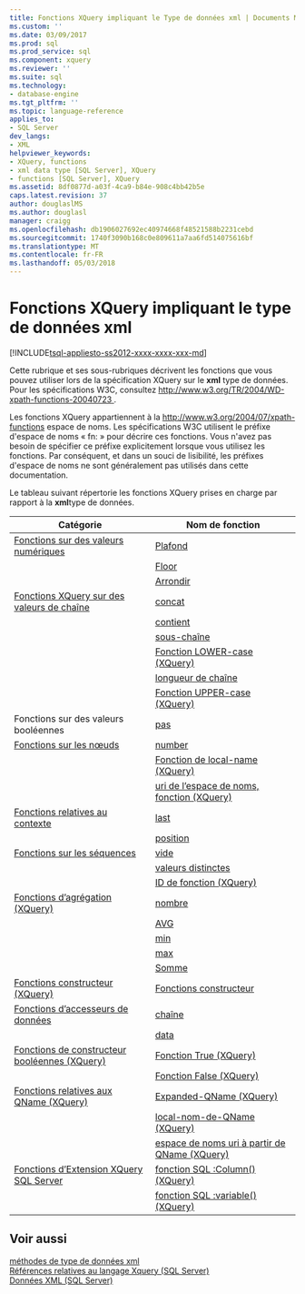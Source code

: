 ```yaml
---
title: Fonctions XQuery impliquant le Type de données xml | Documents Microsoft
ms.custom: ''
ms.date: 03/09/2017
ms.prod: sql
ms.prod_service: sql
ms.component: xquery
ms.reviewer: ''
ms.suite: sql
ms.technology:
- database-engine
ms.tgt_pltfrm: ''
ms.topic: language-reference
applies_to:
- SQL Server
dev_langs:
- XML
helpviewer_keywords:
- XQuery, functions
- xml data type [SQL Server], XQuery
- functions [SQL Server], XQuery
ms.assetid: 8df0877d-a03f-4ca9-b84e-908c4bb42b5e
caps.latest.revision: 37
author: douglaslMS
ms.author: douglasl
manager: craigg
ms.openlocfilehash: db1906027692ec40974668f48521588b2231cebd
ms.sourcegitcommit: 1740f3090b168c0e809611a7aa6fd514075616bf
ms.translationtype: MT
ms.contentlocale: fr-FR
ms.lasthandoff: 05/03/2018
---
```

# <a name="xquery-functions-against-the-xml-data-type"></a>Fonctions XQuery impliquant le type de données xml
[!INCLUDE[tsql-appliesto-ss2012-xxxx-xxxx-xxx-md](../includes/tsql-appliesto-ss2012-xxxx-xxxx-xxx-md.md)]

  Cette rubrique et ses sous-rubriques décrivent les fonctions que vous pouvez utiliser lors de la spécification XQuery sur le **xml** type de données. Pour les spécifications W3C, consultez [ http://www.w3.org/TR/2004/WD-xpath-functions-20040723 ](http://go.microsoft.com/fwlink/?LinkId=4873).  
  
 Les fonctions XQuery appartiennent à la http://www.w3.org/2004/07/xpath-functions espace de noms. Les spécifications W3C utilisent le préfixe d'espace de noms « fn: » pour décrire ces fonctions. Vous n'avez pas besoin de spécifier ce préfixe explicitement lorsque vous utilisez les fonctions. Par conséquent, et dans un souci de lisibilité, les préfixes d'espace de noms ne sont généralement pas utilisés dans cette documentation.  
  
 Le tableau suivant répertorie les fonctions XQuery prises en charge par rapport à la **xml**type de données.  
  
|Catégorie|Nom de fonction|  
|--------------|-------------------|  
|[Fonctions sur des valeurs numériques](http://msdn.microsoft.com/library/d5740a32-b174-43b9-b64d-1cc6edc50cff)|[Plafond](../xquery/numeric-values-functions-ceiling.md)|  
||[Floor](../xquery/numeric-values-functions-floor.md)|  
||[Arrondir](../xquery/numeric-values-functions-round.md)|  
|[Fonctions XQuery sur des valeurs de chaîne](http://msdn.microsoft.com/library/2dccefef-5d90-4f56-bda7-4c1954d8a730)|[concat](../xquery/functions-on-string-values-concat.md)|  
||[contient](../xquery/functions-on-string-values-contains.md)|  
||[sous-chaîne](../xquery/functions-on-string-values-substring.md)|  
||[Fonction LOWER-case &#40;XQuery&#41;](../xquery/functions-on-string-values-lower-case.md)|  
||[longueur de chaîne](../xquery/functions-on-string-values-string-length.md)|  
||[Fonction UPPER-case &#40;XQuery&#41;](../xquery/functions-on-string-values-upper-case.md)|  
|Fonctions sur des valeurs booléennes|[pas](../xquery/functions-on-boolean-values-not-function.md)|  
|[Fonctions sur les nœuds](http://msdn.microsoft.com/library/09a8affa-3341-4f50-aebc-fdf529e00c08)|[number](../xquery/functions-on-nodes-number.md)|  
||[Fonction de local-name (XQuery)](../xquery/functions-on-nodes-local-name.md)|  
||[uri de l’espace de noms, fonction (XQuery)](../xquery/functions-on-nodes-namespace-uri.md)|  
|[Fonctions relatives au contexte](http://msdn.microsoft.com/library/f7d8af33-9de9-450c-a667-23dee3129b5f)|[last](../xquery/context-functions-last-xquery.md)|  
||[position](../xquery/context-functions-position-xquery.md)|  
|[Fonctions sur les séquences](http://msdn.microsoft.com/library/672d2795-53ab-49c2-bf24-bc81a47ecd3f)|[vide](../xquery/functions-on-sequences-empty.md)|  
||[valeurs distinctes](../xquery/functions-on-sequences-distinct-values.md)|  
||[ID de fonction (XQuery)](../xquery/functions-on-sequences-id.md)|  
|[Fonctions d’agrégation &#40;XQuery&#41;](http://msdn.microsoft.com/library/be647ef1-291e-4a5d-ab18-07c759efe176)|[nombre](../xquery/aggregate-functions-count.md)|  
||[AVG](../xquery/aggregate-functions-avg.md)|  
||[min](../xquery/aggregate-functions-min.md)|  
||[max](../xquery/aggregate-functions-max.md)|  
||[Somme](../xquery/aggregate-functions-sum.md)|  
|[Fonctions constructeur &#40;XQuery&#41;](../xquery/constructor-functions-xquery.md)|[Fonctions constructeur](../xquery/constructor-functions-xquery.md)|  
|[Fonctions d’accesseurs de données](../xquery/data-accessor-functions.md)|[chaîne](../xquery/data-accessor-functions-string-xquery.md)|  
||[data](../xquery/data-accessor-functions-data-xquery.md)|  
|[Fonctions de constructeur booléennes &#40;XQuery&#41;](http://msdn.microsoft.com/library/fa907f39-d4b7-4495-b829-c788928e0f64)|[Fonction True (XQuery)](../xquery/boolean-constructor-functions-true-xquery.md)|  
||[Fonction False (XQuery)](../xquery/boolean-constructor-functions-false-xquery.md)|  
|[Fonctions relatives aux QName &#40;XQuery&#41;](http://msdn.microsoft.com/library/7e07eb26-f551-4b63-ab77-861684faff71)|[Expanded-QName (XQuery)](../xquery/functions-related-to-qnames-expanded-qname.md)|  
||[local-nom-de-QName (XQuery)](../xquery/functions-related-to-qnames-local-name-from-qname.md)|  
||[espace de noms uri à partir de QName (XQuery)](../xquery/functions-related-to-qnames-namespace-uri-from-qname.md)|  
|[Fonctions d’Extension XQuery SQL Server](http://msdn.microsoft.com/library/4bc5d499-5fec-4c3f-b11e-5ab5ef9d8f97)|[fonction SQL :Column() (XQuery)](../xquery/xquery-extension-functions-sql-column.md)|  
||[fonction SQL :variable() (XQuery)](../xquery/xquery-extension-functions-sql-variable.md)|  
  
## <a name="see-also"></a>Voir aussi  
 [méthodes de type de données xml](../t-sql/xml/xml-data-type-methods.md)   
 [Références relatives au langage Xquery &#40;SQL Server&#41;](../xquery/xquery-language-reference-sql-server.md)   
 [Données XML &#40;SQL Server&#41;](../relational-databases/xml/xml-data-sql-server.md)  
  
  
